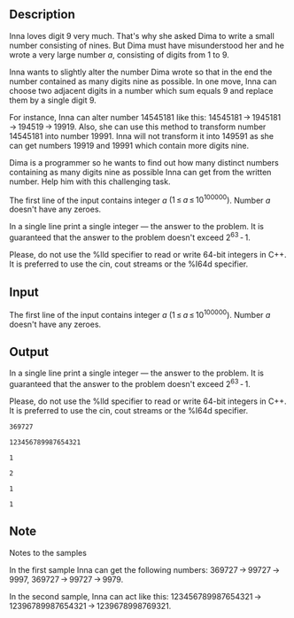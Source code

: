 ## Description

<div><p>Inna loves digit <span class="tex-span">9</span> very much. That's why she asked Dima to write a small number consisting of nines. But Dima must have misunderstood her and he wrote a very large number <span class="tex-span"><i>a</i></span>, consisting of digits from <span class="tex-span">1</span> to <span class="tex-span">9</span>.</p><p>Inna wants to slightly alter the number Dima wrote so that in the end the number contained as many digits nine as possible. In one move, Inna can choose two adjacent digits in a number which sum equals <span class="tex-span">9</span> and replace them by a single digit <span class="tex-span">9</span>.</p><p>For instance, Inna can alter number <span class="tex-span">14545181</span> like this: <span class="tex-span">14545181 → 1945181 → 194519 → 19919</span>. Also, she can use this method to transform number <span class="tex-span">14545181</span> into number <span class="tex-span">19991</span>. Inna will not transform it into <span class="tex-span">149591</span> as she can get numbers <span class="tex-span">19919</span> and <span class="tex-span">19991</span> which contain more digits nine.</p><p>Dima is a programmer so he wants to find out how many distinct numbers containing as many digits nine as possible Inna can get from the written number. Help him with this challenging task.</p></div><div class="input-specification"><p>The first line of the input contains integer <span class="tex-span"><i>a</i></span> <span class="tex-span">(1 ≤ <i>a</i> ≤ 10<sup class="upper-index">100000</sup>)</span>. Number <span class="tex-span"><i>a</i></span> doesn't have any zeroes.</p></div><div class="output-specification"><p>In a single line print a single integer — the answer to the problem. It is guaranteed that the answer to the problem doesn't exceed <span class="tex-span">2<sup class="upper-index">63</sup> - 1</span>.</p><p>Please, do not use the <span class="tex-font-style-tt">%lld</span> specifier to read or write 64-bit integers in С++. It is preferred to use the <span class="tex-font-style-tt">cin</span>, <span class="tex-font-style-tt">cout</span> streams or the <span class="tex-font-style-tt">%I64d</span> specifier.</p></div>

## Input

<p>The first line of the input contains integer <span class="tex-span"><i>a</i></span> <span class="tex-span">(1 ≤ <i>a</i> ≤ 10<sup class="upper-index">100000</sup>)</span>. Number <span class="tex-span"><i>a</i></span> doesn't have any zeroes.</p>

## Output

<p>In a single line print a single integer — the answer to the problem. It is guaranteed that the answer to the problem doesn't exceed <span class="tex-span">2<sup class="upper-index">63</sup> - 1</span>.</p><p>Please, do not use the <span class="tex-font-style-tt">%lld</span> specifier to read or write 64-bit integers in С++. It is preferred to use the <span class="tex-font-style-tt">cin</span>, <span class="tex-font-style-tt">cout</span> streams or the <span class="tex-font-style-tt">%I64d</span> specifier.</p>





```input1
369727

```




```input2
123456789987654321

```




```input3
1

```




```output1
2

```




```output2
1

```




```output3
1

```



## Note

<p>Notes to the samples</p><p>In the first sample Inna can get the following numbers: <span class="tex-span">369727 → 99727 → 9997</span>, <span class="tex-span">369727 → 99727 → 9979</span>.</p><p>In the second sample, Inna can act like this: <span class="tex-span">123456789987654321 → 12396789987654321 → 1239678998769321</span>.</p>
